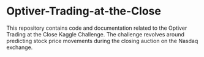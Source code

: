 # Optiver-Trading-at-the-Close
This repository contains code and documentation related to the Optiver Trading at the Close Kaggle Challenge. The challenge revolves around predicting stock price movements during the closing auction on the Nasdaq exchange.
